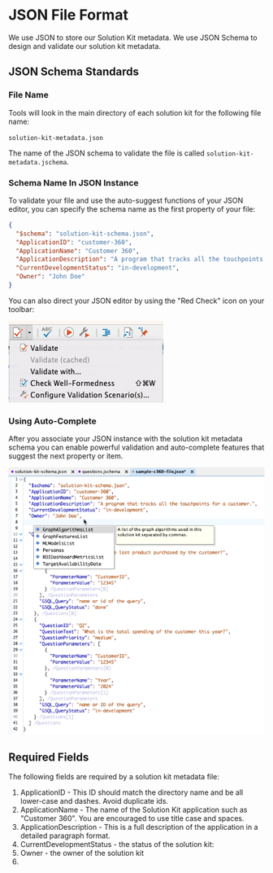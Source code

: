 # JSON File Format

We use JSON to store our Solution Kit metadata.
We use JSON Schema to design and validate our solution kit metadata.

## JSON Schema Standards

### File Name

Tools will look in the main directory of each solution kit for the following file name:

```solution-kit-metadata.json```

The name of the JSON schema to validate the file is called ```solution-kit-metadata.jschema```.

### Schema Name In JSON Instance

To validate your file and use the auto-suggest functions of your JSON editor, you can specify the schema name as the first property of your file:


```json
{
  "$schema": "solution-kit-schema.json",
  "ApplicationID": "customer-360",
  "ApplicationName": "Customer 360",
  "ApplicationDescription": "A program that tracks all the touchpoints for a customer.",
  "CurrentDevelopmentStatus": "in-development",
  "Owner": "John Doe"
}
```

You can also direct your JSON editor by using the "Red Check" icon on your toolbar:

![](../img/configure-validation.png)

### Using Auto-Complete

After you associate your JSON instance with the solution kit metadata schema you can enable
powerful validation and auto-complete features that suggest the next property or item.

![](../img/JSON-autocomplete.png)


## Required Fields

The following fields are required by a solution kit metadata file:

1. ApplicationID - This ID should match the directory name and be all lower-case and dashes.  Avoid duplicate ids.
2. ApplicationName - The name of the Solution Kit application such as "Customer 360".  You are encouraged to use title case and spaces.
3. ApplicationDescription - This is a full description of the application in a detailed paragraph format.
4. CurrentDevelopmentStatus - the status of the solution kit: 
4. Owner - the owner of the solution kit
5. 



